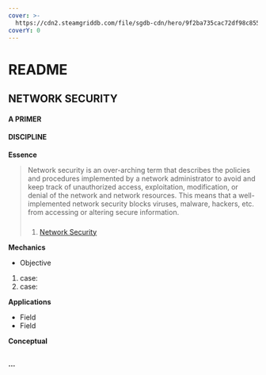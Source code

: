 ```yaml
---
cover: >-
  https://cdn2.steamgriddb.com/file/sgdb-cdn/hero/9f2ba735cac72df98c855abf774e30d4.jpg
coverY: 0
---
```


# README

## NETWORK SECURITY

#### A PRIMER

#### DISCIPLINE

**Essence**

> Network security is an over-arching term that describes the policies and procedures implemented by a network administrator to avoid and keep track of unauthorized access, exploitation, modification, or denial of the network and network resources. This means that a well-implemented network security blocks viruses, malware, hackers, etc. from accessing or altering secure information.
>
> ###
>
> 1. [Network Security](https://www.techopedia.com/definition/24783/network-security)

**Mechanics**

* Objective

1. case:
2. case:

**Applications**

* Field
* Field

**Conceptual**

##

#### ...
